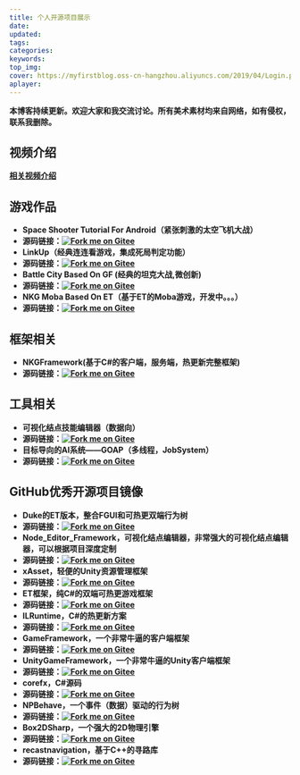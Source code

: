 ```yaml
---
title: 个人开源项目展示
date:
updated:
tags:
categories:
keywords:
top_img:
cover: https://myfirstblog.oss-cn-hangzhou.aliyuncs.com/2019/04/Login.png
aplayer:
---
```

<meta name="referrer" content="no-referrer" />

**本博客持续更新。欢迎大家和我交流讨论。所有美术素材均来自网络，如有侵权，联系我删除。**

## 视频介绍
**[相关视频介绍](https://www.bilibili.com/medialist/detail/ml759679645?type=1 "相关视频介绍")**

## 游戏作品
- **Space Shooter Tutorial For Android（紧张刺激的太空飞机大战）** 
- **源码链接：<a href='https://gitee.com/NKG_admin/UnityWorks'><img src='https://gitee.com/NKG_admin/UnityWorks/widgets/widget_6.svg?color=90d18e' alt='Fork me on Gitee'></img></a>** 
- **LinkUp（经典连连看游戏，集成死局判定功能）** 
- **源码链接：<a href='https://gitee.com/NKG_admin/UnityWorks'><img src='https://gitee.com/NKG_admin/UnityWorks/widgets/widget_6.svg?color=90d18e' alt='Fork me on Gitee'></img></a>** 
- **Battle City Based On GF (经典的坦克大战,微创新)** 
- **源码链接：<a href='https://gitee.com/NKG_admin/Battle-City-Based-on-GF'><img src='https://gitee.com/NKG_admin/Battle-City-Based-on-GF/widgets/widget_6.svg' alt='Fork me on Gitee'></img></a>** 
- **NKG Moba Based On ET（基于ET的Moba游戏，开发中。。。）** 
- **源码链接：<a href='https://gitee.com/NKG_admin/NKGMobaBasedOnET'><img src='https://gitee.com/NKG_admin/NKGMobaBasedOnET/widgets/widget_6.svg?color=3d87b8' alt='Fork me on Gitee'></img></a>** 

## 框架相关
- **NKGFramework(基于C#的客户端，服务端，热更新完整框架)** 
- **源码链接：<a href='https://gitee.com/NKG_admin/NKGFramework'><img src='https://gitee.com/NKG_admin/NKGFramework/widgets/widget_6.svg?color=a700cc' alt='Fork me on Gitee'></img></a>** 

## 工具相关
- **可视化结点技能编辑器（数据向）** 
- **源码链接：<a href='https://gitee.com/NKG_admin/visual_skills_editor'><img src='https://gitee.com/NKG_admin/visual_skills_editor/widgets/widget_6.svg?color=b89271' alt='Fork me on Gitee'></img></a>** 
- **目标导向的AI系统——GOAP（多线程，JobSystem）** 
- **源码链接：<a href='https://gitee.com/NKG_admin/NKGGOAP'><img src='https://gitee.com/NKG_admin/NKGGOAP/widgets/widget_6.svg' alt='Fork me on Gitee'></img></a>**

## GitHub优秀开源项目镜像
- **Duke的ET版本，整合FGUI和可热更双端行为树** 
- **源码链接：<a href='https://gitee.com/NKG_admin/Duke_FGUI_BD_GitSync'><img src='https://gitee.com/NKG_admin/Duke_FGUI_BD_GitSync/widgets/widget_6.svg' alt='Fork me on Gitee'></img></a>** 
- **Node_Editor_Framework，可视化结点编辑器，非常强大的可视化结点编辑器，可以根据项目深度定制** 
- **源码链接：<a href='https://gitee.com/NKG_admin/NodeEditor_GitSync'><img src='https://gitee.com/NKG_admin/NodeEditor_GitSync/widgets/widget_6.svg' alt='Fork me on Gitee'></img></a>** 
- **xAsset，轻便的Unity资源管理框架** 
- **源码链接：<a href='https://gitee.com/NKG_admin/xasset_Gitsync'><img src='https://gitee.com/NKG_admin/xasset_Gitsync/widgets/widget_6.svg' alt='Fork me on Gitee'></img></a>** 
- **ET框架，纯C#的双端可热更游戏框架** 
- **源码链接：<a href='https://gitee.com/NKG_admin/GithubSync'><img src='https://gitee.com/NKG_admin/GithubSync/widgets/widget_6.svg' alt='Fork me on Gitee'></img></a>** 
- **ILRuntime，C#的热更新方案** 
- **源码链接：<a href='https://gitee.com/NKG_admin/ILRuntime_GitSync'><img src='https://gitee.com/NKG_admin/ILRuntime_GitSync/widgets/widget_6.svg' alt='Fork me on Gitee'></img></a>** 
- **GameFramework，一个非常牛逼的客户端框架** 
- **源码链接：<a href='https://gitee.com/NKG_admin/GitHubSync.GF'><img src='https://gitee.com/NKG_admin/GitHubSync.GF/widgets/widget_6.svg' alt='Fork me on Gitee'></img></a>** 
- **UnityGameFramework，一个非常牛逼的Unity客户端框架** 
- **源码链接：<a href='https://gitee.com/NKG_admin/UGF_GitSync'><img src='https://gitee.com/NKG_admin/UGF_GitSync/widgets/widget_6.svg' alt='Fork me on Gitee'></img></a>** 
- **corefx，C#源码**
- **源码链接：<a href='https://gitee.com/NKG_admin/corefx_GitSync'><img src='https://gitee.com/NKG_admin/corefx_GitSync/widgets/widget_6.svg' alt='Fork me on Gitee'></img></a>**
- **NPBehave，一个事件（数据）驱动的行为树**
- **源码链接：<a href='https://gitee.com/NKG_admin/NPBehave_GitSync'><img src='https://gitee.com/NKG_admin/NPBehave_GitSync/widgets/widget_6.svg' alt='Fork me on Gitee'></img></a>**
- **Box2DSharp，一个强大的2D物理引擎**
- **源码链接：<a href='https://gitee.com/NKG_admin/Box2D_GitSync'><img src='https://gitee.com/NKG_admin/Box2D_GitSync/widgets/widget_6.svg' alt='Fork me on Gitee'></img></a>**
- **recastnavigation，基于C++的寻路库**
- **源码链接：<a href='https://gitee.com/NKG_admin/recastnavigation_GitSync'><img src='https://gitee.com/NKG_admin/recastnavigation_GitSync/widgets/widget_6.svg' alt='Fork me on Gitee'></img></a>**
